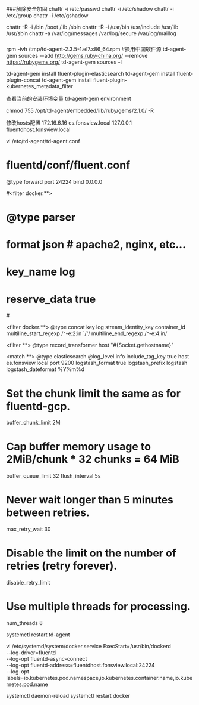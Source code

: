 ###解除安全加固
chattr -i /etc/passwd
chattr -i /etc/shadow
chattr -i /etc/group
chattr -i /etc/gshadow

chattr -R -i /bin /boot /lib /sbin
chattr -R -i /usr/bin /usr/include /usr/lib /usr/sbin
chattr -a /var/log/messages /var/log/secure /var/log/maillog
###

rpm -ivh /tmp/td-agent-2.3.5-1.el7.x86_64.rpm
#换用中国软件源
td-agent-gem sources --add http://gems.ruby-china.org/ --remove https://rubygems.org/
td-agent-gem sources -l


td-agent-gem install fluent-plugin-elasticsearch
td-agent-gem install fluent-plugin-concat
td-agent-gem install fluent-plugin-kubernetes_metadata_filter


查看当前的安装环境变量
td-agent-gem environment

chmod 755 /opt/td-agent/embedded/lib/ruby/gems/2.1.0/ -R

修改hosts配置
172.16.6.16 es.fonsview.local
127.0.0.1 fluentdhost.fonsview.local



vi /etc/td-agent/td-agent.conf

# fluentd/conf/fluent.conf
<source>
  @type forward
  port 24224
  bind 0.0.0.0
</source>

#<filter docker.**>
#  @type parser
#  format json # apache2, nginx, etc...
#  key_name log
#  reserve_data true
#</filter>

<filter docker.**>
  @type concat
  key log
  stream_identity_key container_id
  multiline_start_regexp /^-e:2:in `\/'/
  multiline_end_regexp /^-e:4:in/
</filter>

<filter **>
  @type record_transformer
  <record>
    host "#{Socket.gethostname}"
  </record>
</filter>

<match **>
   @type elasticsearch
   @log_level info
   include_tag_key true
   host es.fonsview.local
   port 9200
   logstash_format true
   logstash_prefix logstash
   logstash_dateformat %Y%m%d
   # Set the chunk limit the same as for fluentd-gcp.
   buffer_chunk_limit 2M
   # Cap buffer memory usage to 2MiB/chunk * 32 chunks = 64 MiB
   buffer_queue_limit 32
   flush_interval 5s
   # Never wait longer than 5 minutes between retries.
   max_retry_wait 30
   # Disable the limit on the number of retries (retry forever).
   disable_retry_limit
   # Use multiple threads for processing.
   num_threads 8
</match>



systemctl  restart td-agent


vi /etc/systemd/system/docker.service
ExecStart=/usr/bin/dockerd \
--log-driver=fluentd \
--log-opt fluentd-async-connect \
--log-opt fluentd-address=fluentdhost.fonsview.local:24224 \
--log-opt labels=io.kubernetes.pod.namespace,io.kubernetes.container.name,io.kubernetes.pod.name

systemctl daemon-reload
systemctl  restart docker